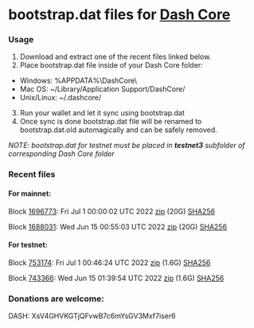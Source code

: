 # bootstrap.dat files for [Dash Core](https://github.com/dashpay/dash)

### Usage

1. Download and extract one of the recent files linked below.
2. Place bootstrap.dat file inside of your Dash Core folder:
 - Windows: %APPDATA%\DashCore\
 - Mac OS: ~/Library/Application Support/DashCore/
 - Unix/Linux: ~/.dashcore/
3. Run your wallet and let it sync using bootstrap.dat
4. Once sync is done bootstrap.dat file will be renamed to bootstrap.dat.old automagically and can be safely removed.

_NOTE: bootstrap.dat for testnet must be placed in **testnet3** subfolder of corresponding Dash Core folder_

### Recent files

#### For mainnet:

Block [1696773](https://insight.dash.org/insight/block/000000000000002c9dfc023f020c985c372fba40f319ca57842f69f267840ad4): Fri Jul  1 00:00:02 UTC 2022 [zip](https://dash-bootstrap-2.ams3.digitaloceanspaces.com/mainnet/2022-07-01/bootstrap.dat.zip) (20G) [SHA256](https://dash-bootstrap-2.ams3.digitaloceanspaces.com/mainnet/2022-07-01/sha256.txt)

Block [1688031](https://insight.dash.org/insight/block/0000000000000005c6f971ddca5ece7449bb9c350c13529c56681f1fed1be55c): Wed Jun 15 00:55:03 UTC 2022 [zip](https://dash-bootstrap-2.ams3.digitaloceanspaces.com/mainnet/2022-06-15/bootstrap.dat.zip) (20G) [SHA256](https://dash-bootstrap-2.ams3.digitaloceanspaces.com/mainnet/2022-06-15/sha256.txt)


#### For testnet:

Block [753174](https://testnet-insight.dashevo.org/insight/block/0000006dddf1d2068b00989acf3c64f0fb04eed404ed739aa06e9ba069685a6a): Fri Jul  1 00:46:24 UTC 2022 [zip](https://dash-bootstrap-2.ams3.digitaloceanspaces.com/testnet/2022-07-01/bootstrap.dat.zip) (1.6G) [SHA256](https://dash-bootstrap-2.ams3.digitaloceanspaces.com/testnet/2022-07-01/sha256.txt)

Block [743366](https://testnet-insight.dashevo.org/insight/block/000000c37524cae1791d9bfa58235d9f2549644ce52aa67426c25d6f04eafe79): Wed Jun 15 01:39:54 UTC 2022 [zip](https://dash-bootstrap-2.ams3.digitaloceanspaces.com/testnet/2022-06-15/bootstrap.dat.zip) (1.6G) [SHA256](https://dash-bootstrap-2.ams3.digitaloceanspaces.com/testnet/2022-06-15/sha256.txt)


### Donations are welcome:

DASH: XsV4GHVKGTjQFvwB7c6mYsGV3Mxf7iser6
